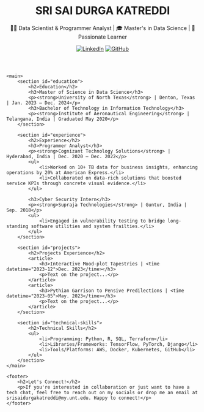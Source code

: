 <!DOCTYPE html>
<html lang="en">
<head>
    <meta charset="UTF-8">
    <meta name="viewport" content="width=device-width, initial-scale=1.0">
    <title>Sri Sai Durga Katreddi</title>
</head>
<body>
    <header>
        <h1 id="title">SRI SAI DURGA KATREDDI</h1>
        <p>👨‍💻 Data Scientist & Programmer Analyst | 🎓 Master's in Data Science | 🚀 Passionate Learner</p>
        <div>
            <a href="https://www.linkedin.com/in/sri-sai-durga-katreddi-/"><img src="link-to-your-linkedin-logo" alt="LinkedIn"/></a>
            <a href="https://github.com/KATREDDIDURGA"><img src="link-to-your-github-logo" alt="GitHub"/></a>
        </div>
    </header>

    <main>
        <section id="education">
            <h2>Education</h2>
            <h3>Master of Science in Data Science</h3>
            <p><strong>University of North Texas</strong> | Denton, Texas | Jan. 2023 – Dec. 2024</p>
            <h3>Bachelor of Technology in Information Technology</h3>
            <p><strong>Institute of Aeronautical Engineering</strong> | Telangana, India | Graduated May 2020</p>
        </section>

        <section id="experience">
            <h2>Experience</h2>
            <h3>Programmer Analyst</h3>
            <p><strong>Cognizant Technology Solutions</strong> | Hyderabad, India | Dec. 2020 – Dec. 2022</p>
            <ul>
                <li>Worked on 10+ TB data for business insights, enhancing operations by 20% at American Express.</li>
                <li>Collaborated on data-rich solutions that boosted service KPIs through concrete visual evidence.</li>
            </ul>

            <h3>Cyber Security Intern</h3>
            <p><strong>Supraja Technologies</strong> | Guntur, India | Sep. 2018</p>
            <ul>
                <li>Engaged in vulnerability testing to bridge long-standing software utilities and system frailties.</li>
            </ul>
        </section>

        <section id="projects">
            <h2>Projects Experience</h2>
            <article>
                <h3>Interactive Mood-plot Tapestries | <time datetime="2023-12">Dec. 2023</time></h3>
                <p>Text on the project...</p>
            </article>
            <article>
                <h3>Pythian Garrison to Pensive Predilections | <time datetime="2023-05">May. 2023</time></h3>
                <p>Text on the project...</p>
            </article>
        </section>

        <section id="technical-skills">
            <h2>Technical Skills</h2>
            <ul>
                <li>Programming: Python, R, SQL, Terraform</li>
                <li>Libraries/Frameworks: TensorFlow, PyTorch, Django</li>
                <li>Tools/Platforms: AWS, Docker, Kubernetes, GitHub</li>
            </ul>
        </section>
    </main>

    <footer>
        <h2>Let's Connect!</h2>
        <p>If you're interested in collaboration or just want to have a tech chat, feel free to reach out on my socials or drop me an email at srisaidurgakatreddi@my.unt.edu. Happy to connect!</p>
    </footer>
</body>
<html>
